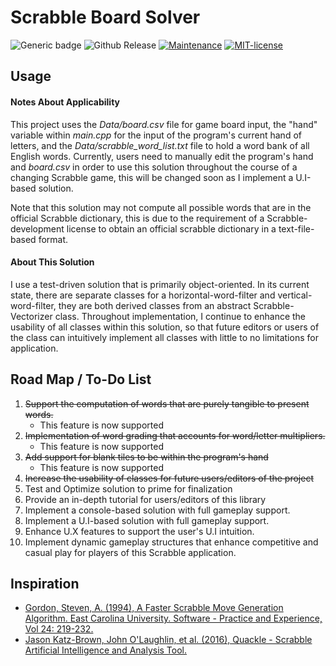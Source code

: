 # Scrabble Board Solver

![Generic badge](https://img.shields.io/badge/build-passing-color.svg)
![Github Release](https://img.shields.io/badge/release-1.0-blue.svg)
[![Maintenance](https://img.shields.io/badge/Maintained%3F-yes-green.svg)](https://github.com/adamcesco/scrabble-solver/graphs/commit-activity)
[![MIT-license](https://img.shields.io/badge/License-MIT-blue.svg)](./LICENSE.txt)

## Usage

#### Notes About Applicability

This project uses the *Data/board.csv* file for game board input, the "hand" variable within *main.cpp* for the input of the program's current hand of letters, and the *Data/scrabble_word_list.txt* file to hold a word bank of all English words. Currently, users need to manually edit the program's hand and *board.csv* in order to use this solution throughout the course of a changing Scrabble game, this will be changed soon as I implement a U.I-based solution.

Note that this solution may not compute all possible words that are in the official Scrabble dictionary, this is due to the requirement of a Scrabble-development license to obtain an official scrabble dictionary in a text-file-based format.

#### About This Solution

I use a test-driven solution that is primarily object-oriented. In its current state, there are separate classes for a horizontal-word-filter and vertical-word-filter, they are both derived classes from an abstract Scrabble-Vectorizer class. Throughout implementation, I continue to enhance the usability of all classes within this solution, so that future editors or users of the class can intuitively implement all classes with little to no limitations for application.


## Road Map / To-Do List

1. ~~Support the computation of words that are purely tangible to present words.~~
    - This feature is now supported
2. ~~Implementation of word grading that accounts for word/letter multipliers.~~
    - This feature is now supported
3. ~~Add support for blank tiles to be within the program's hand~~
    - This feature is now supported
4. ~~Increase the usability of classes for future users/editors of the project~~
5. Test and Optimize solution to prime for finalization
6. Provide an in-depth tutorial for users/editors of this library
7. Implement a console-based solution with full gameplay support.
8. Implement a U.I-based solution with full gameplay support.
9. Enhance U.X features to support the user's U.I intuition.
10. Implement dynamic gameplay structures that enhance competitive and casual play for players of this Scrabble application.

## Inspiration

- [Gordon, Steven, A. (1994), A Faster Scrabble Move Generation Algorithm. East Carolina University. Software - Practice and Experience, Vol 24: 219-232.](https://doi.org/10.1002/spe.4380240205)
- [Jason Katz-Brown, John O'Laughlin, et al. (2016), Quackle - Scrabble Artificial Intelligence and Analysis Tool.](https://people.csail.mit.edu/jasonkb/quackle/doc/how_quackle_plays_scrabble.html)